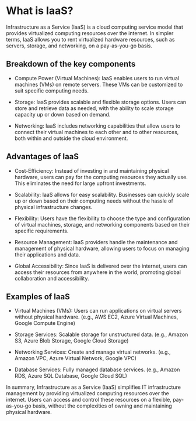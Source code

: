 # What is IaaS?
Infrastructure as a Service (IaaS) is a cloud computing service model that provides virtualized computing resources over the internet. In simpler terms, IaaS allows you to rent virtualized hardware resources, such as servers, storage, and networking, on a pay-as-you-go basis.

## Breakdown of the key components

- Compute Power (Virtual Machines): IaaS enables users to run virtual machines (VMs) on remote servers. These VMs can be customized to suit specific computing needs.

- Storage: IaaS provides scalable and flexible storage options. Users can store and retrieve data as needed, with the ability to scale storage capacity up or down based on demand.

- Networking: IaaS includes networking capabilities that allow users to connect their virtual machines to each other and to other resources, both within and outside the cloud environment.

## Advantages of IaaS
- Cost-Efficiency: Instead of investing in and maintaining physical hardware, users can pay for the computing resources they actually use. This eliminates the need for large upfront investments.

- Scalability: IaaS allows for easy scalability. Businesses can quickly scale up or down based on their computing needs without the hassle of physical infrastructure changes.

- Flexibility: Users have the flexibility to choose the type and configuration of virtual machines, storage, and networking components based on their specific requirements.

- Resource Management: IaaS providers handle the maintenance and management of physical hardware, allowing users to focus on managing their applications and data.

- Global Accessibility: Since IaaS is delivered over the internet, users can access their resources from anywhere in the world, promoting global collaboration and accessibility.

## Examples of IaaS
- Virtual Machines (VMs): Users can run applications on virtual servers without physical hardware. (e.g., AWS EC2, Azure Virtual Machines, Google Compute Engine)

- Storage Services: Scalable storage for unstructured data. (e.g., Amazon S3, Azure Blob Storage, Google Cloud Storage)

- Networking Services: Create and manage virtual networks. (e.g., Amazon VPC, Azure Virtual Network, Google VPC)

- Database Services: Fully managed database services. (e.g., Amazon RDS, Azure SQL Database, Google Cloud SQL)

In summary, Infrastructure as a Service (IaaS) simplifies IT infrastructure management by providing virtualized computing resources over the internet. Users can access and control these resources on a flexible, pay-as-you-go basis, without the complexities of owning and maintaining physical hardware.
